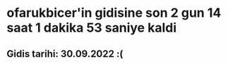 # ofarukbicer'in gidisine son 2 gun 14 saat 1 dakika 53 saniye kaldi

## Gidis tarihi: 30.09.2022 :(
